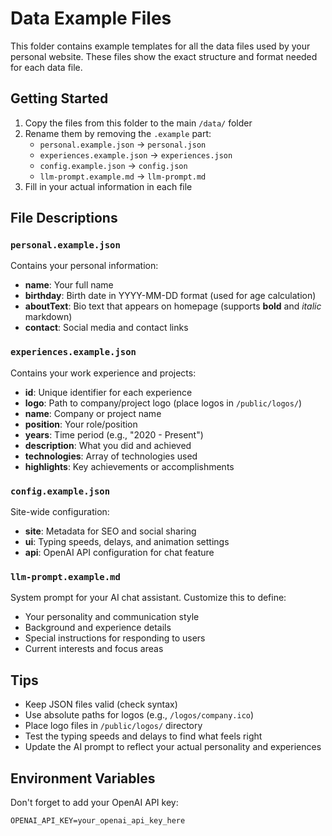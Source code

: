 # Data Example Files

This folder contains example templates for all the data files used by your personal website. These files show the exact structure and format needed for each data file.

## Getting Started

1. Copy the files from this folder to the main `/data/` folder
2. Rename them by removing the `.example` part:
   - `personal.example.json` → `personal.json`
   - `experiences.example.json` → `experiences.json`
   - `config.example.json` → `config.json`
   - `llm-prompt.example.md` → `llm-prompt.md`
3. Fill in your actual information in each file

## File Descriptions

### `personal.example.json`
Contains your personal information:
- **name**: Your full name
- **birthday**: Birth date in YYYY-MM-DD format (used for age calculation)
- **aboutText**: Bio text that appears on homepage (supports **bold** and *italic* markdown)
- **contact**: Social media and contact links

### `experiences.example.json`
Contains your work experience and projects:
- **id**: Unique identifier for each experience
- **logo**: Path to company/project logo (place logos in `/public/logos/`)
- **name**: Company or project name
- **position**: Your role/position
- **years**: Time period (e.g., "2020 - Present")
- **description**: What you did and achieved
- **technologies**: Array of technologies used
- **highlights**: Key achievements or accomplishments

### `config.example.json`
Site-wide configuration:
- **site**: Metadata for SEO and social sharing
- **ui**: Typing speeds, delays, and animation settings
- **api**: OpenAI API configuration for chat feature

### `llm-prompt.example.md`
System prompt for your AI chat assistant. Customize this to define:
- Your personality and communication style
- Background and experience details
- Special instructions for responding to users
- Current interests and focus areas

## Tips

- Keep JSON files valid (check syntax)
- Use absolute paths for logos (e.g., `/logos/company.ico`)
- Place logo files in `/public/logos/` directory
- Test the typing speeds and delays to find what feels right
- Update the AI prompt to reflect your actual personality and experiences

## Environment Variables

Don't forget to add your OpenAI API key:
```
OPENAI_API_KEY=your_openai_api_key_here
```
